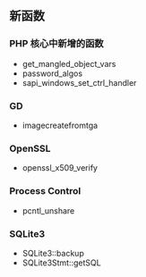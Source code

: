 新函数
------

### PHP 核心中新增的函数

-   <span class="simpara"> <span
    class="function">get\_mangled\_object\_vars</span> </span>
-   <span class="simpara"> <span class="function">password\_algos</span>
    </span>
-   <span class="simpara"> <span
    class="function">sapi\_windows\_set\_ctrl\_handler</span> </span>

### GD

-   <span class="simpara"> <span
    class="function">imagecreatefromtga</span> </span>

### OpenSSL

-   <span class="simpara"> <span
    class="function">openssl\_x509\_verify</span> </span>

### Process Control

-   <span class="simpara"> <span class="function">pcntl\_unshare</span>
    </span>

### SQLite3

-   <span class="simpara"> <span
    class="methodname">SQLite3::backup</span> </span>
-   <span class="simpara"> <span
    class="methodname">SQLite3Stmt::getSQL</span> </span>
